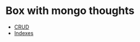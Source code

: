 Box with mongo thoughts
===========

* [CRUD](https://github.com/War1oR/dzen_mongodb/blob/master/mongoDB/CRUD)
* [Indexes](https://github.com/War1oR/dzen_mongodb/blob/master/mongoDB/Indexes)